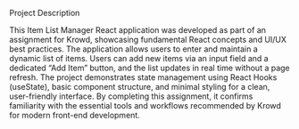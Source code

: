 Project Description

This Item List Manager React application was developed as part of an assignment for Krowd, showcasing fundamental React concepts and UI/UX best practices. The application allows users to enter and maintain a dynamic list of items. Users can add new items via an input field and a dedicated “Add Item” button, and the list updates in real time without a page refresh. The project demonstrates state management using React Hooks (useState), basic component structure, and minimal styling for a clean, user-friendly interface. By completing this assignment, it confirms familiarity with the essential tools and workflows recommended by Krowd for modern front-end development.